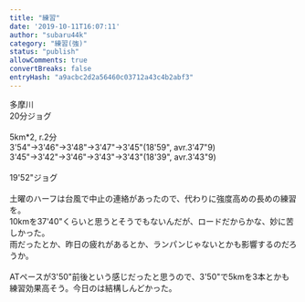 ```yaml
---
title: "練習"
date: '2019-10-11T16:07:11'
author: "subaru44k"
category: "練習(強)"
status: "publish"
allowComments: true
convertBreaks: false
entryHash: "a9acbc2d2a56460c03712a43c4b2abf3"
---
```

多摩川<br>
20分ジョグ<br>
<br>
5km*2, r.2分<br>
3'54"→3'46"→3'48"→3'47"→3'45"(18'59", avr.3'47"9)<br>
3'45"→3'42"→3'46"→3'43"→3'43"(18'39", avr.3'43"9)<br>
<br>
19'52"ジョグ<br>
<br>
土曜のハーフは台風で中止の連絡があったので、代わりに強度高めの長めの練習を。<br>
10kmを37'40"くらいと思うとそうでもないんだが、ロードだからかな、妙に苦しかった。<br>
雨だったとか、昨日の疲れがあるとか、ランパンじゃないとかも影響するのだろうか。<br>
<br>
ATペースが3'50"前後という感じだったと思うので、3'50"で5kmを3本とかも練習効果高そう。今日のは結構しんどかった。
